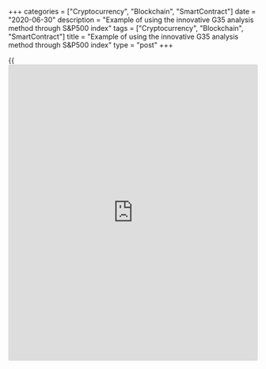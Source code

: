+++
categories = ["Cryptocurrency", "Blockchain", "SmartContract"]
date = "2020-06-30"
description = "Example of using the innovative G35 analysis method through S&P500 index"
tags = ["Cryptocurrency", "Blockchain", "SmartContract"]
title = "Example of using the innovative G35 analysis method through S&P500 index"
type = "post"
+++

{{<iframe id="large-banner" src="https://www.bounty.group/#slide=24.0" width="100%" height="600" scrolling="no" style="border: 0px solid rgb(216, 221, 230); border-radius: 3px;">}}

June 30, 2020

June 30, 2020

G35: asset valuation method through the example of S&P500Mikhail Hypov

##  **G35: Author’s method for valuation of stock indexes and shares. By
Michael Hypov**

My previous article was devoted to the [history](https://www.fixpro.org/post/chargeless-historical-data-api-backtesting/) of gold pricing. We found
out that [gold quotes][1] can be used for comparing the price of any
asset to a price which would have existed in the Gold standard period.
The article can be found [here][2]. Today we’ll proceed to study gold
and its area of application. Also, we’ll make a technical analysis of
[S&P500][3] and compare it with its possible value based on the gold
standard.

I suggest calling my valuation method “G35” and adding “G35” to the
designation of an instrument analysed on the basis of the gold standard.
For example, the ticker of S&P500, [SPX][4], will look like SPXG35.

 **G35 signals**

You may remember that it’s better not to use this method on small time
frames because the [gold][1] industry factors may affect the quality of
signals. The method shows the market’s fundamental sentiment relative to
high risk assets. The main advantage and disadvantage is that the
indicator may forestall real events and reflect deep market changes
which will take place a few months or even years later. Also, this
indicator shows the behaviour of “long money” or “intelligent money”
which belongs to institutional [investor](https://www.fintechee.com/tutorial-for-forex-trading/investor-mode/)s and market whales. Every
private [investor](https://www.fintechee.com/tutorial-for-forex-trading/investor-mode/) dreams of tailing them.

![LiteForex: Example of using the innovative G35 analysis method through
S&P500 index][5]

Have a look at the chart above. The red chart shows [S&P500][3]’s
dynamics “as is” while the blue one takes account of the gold standard.
The first thing we see is that the two charts strongly diverged from
2009 to 2012. [S&P500][4] was growing rapidly while SPXG35 was in a long
sideways trend with a bearish angle.  The divergence may be explained by
the following fact: the 2009-2012 growth of the stock market took place
amid additional money emissions and liquidity injections. It wasn’t due
to a real economic growth. In the meanwhile, institutional [investor](https://www.fintechee.com/tutorial-for-forex-trading/investor-mode/)s
preferred keeping their money in gold. There was no trust in high risk
assets and in stock particularly.  In that situation, opening long
positions in the long term wasn’t safe for a private [investor](https://www.fintechee.com/tutorial-for-forex-trading/investor-mode/) - another
fall could happen.

Next, SPXG35 starts growing in 2013. The bearish trend is broken. This
signal may be understood as a fundamental change in the market sentiment
and a growing demand for high risk assets. For private [investor](https://www.fintechee.com/tutorial-for-forex-trading/investor-mode/)s, this
is a signal of a stable long-term bullish trend. So, there’s a good
opportunity for opening long positions in the long term.

![LiteForex: Example of using the innovative G35 analysis method through
S&P500 index][6]

The 2013-2015 growth of the S&P500 index turned out to be one of the
fastest and most stable ones in the past ten years. In the second half
of 2015, we see another interesting signal - a convergence between
[SPX][4] and SPXG35. In the chart above we see that latter updated its
maximums in contrast to [SPX][4].  It can be read as a false correction
and “weak hands” sale of speculative [investor](https://www.fintechee.com/tutorial-for-forex-trading/investor-mode/)s in the stock market.
Thus, we can understand that no important corrections are in store. Big
players continue to express a preference for the stock market and not
for protective instruments. Then, SPXG35 starts growing in 2017, which
confirms the continuation of the bullish trend and coincides with a long
bullish rally in 2017-2018.

![LiteForex: Example of using the innovative G35 analysis method through
S&P500 index][7]

In September 2018, we see a serious bearish pullback but the price
recovers fast in the chart of [S&P500][4] marked as a red line. SPXG35
behaves differently though.  It doesn’t update its maximums. In April
2019, we have the first strong bearish signal. On the one hand, it
points to the start of long money’s flow into protective assets. On the
other hand, it means that the stock market is recovering because of
speculative money. A similar situation occurred in December 2019 before
the stock market collapsed amid the global pandemic.

![LiteForex: Example of using the innovative G35 analysis method through
S&P500 index][8]

Also, we saw something similar on the eve of the 2008 crisis. Back then,
we got the first signal at the end of 2005, almost two years before the
crisis itself. Another signal was produced right before the start of the
correction.

 **Crisis of dotcom companies as an example of an internal factor of
gold pricing**

However, the dotcom crisis example shows that an error in signals may
occur even on such a big time frame as 1 month.

![LiteForex: Example of using the innovative G35 analysis method through
S&P500 index][9]

The chart above shows that only one signal was produced on the eve of
the crisis, at the beginning of 2000. However, when the market reached
its peak in August, SPXG35 followed it and updated its maximums.

![LiteForex: Example of using the innovative G35 analysis method through
S&P500 index][10]

Laying a gold price dynamics chart over the chart above, we see that the
dotcom crisis didn’t lead to a higher demand for [gold][1] unlike other
crisis periods. The thing is that the dotcom crisis was specific as it
hit hard IT companies which are the main consumers of microelectronics
and, as a consequence, gold. Big [investor](https://www.fintechee.com/tutorial-for-forex-trading/investor-mode/)s and hedge funds understood
that and didn’t reinvest in [gold][1] as a protective asset. Thus, that
internal market [demand][1] factor distorted the general picture.

 **Forecast for the US stock market based on G35 indicator**

![LiteForex: Example of using the innovative G35 analysis method through
S&P500 index][11]

The chart above shows SPXG35 and [SPX ][4] on the monthly time frame. In
the upper chart, the blue line of SPXG35 is within the limits of a
bearish trend. Based on the ultimate fall wave and channel traded in the
second half of 2008, we can single out a strong support level marked as
a green rectangle. The likeliest scenario doesn’t imply that this
support area will be broken. So, the indicator will consolidate under
the pressure of a bearish trend. The consolidation may last up to 2022.
A breakup of the bearish trend line will suggest a long-term bullish
signal. So, a bullish trend is unlikely to be developing this year and
during the first half of 2021.

![LiteForex: Example of using the innovative G35 analysis method through
S&P500 index][12]

At the same time we see that the ultimate monthly candlestick of the
SPXG35 indicator closes as a “shooting star” with a long shadow above.
It’s a bearish signal of a further downward movement. This pattern may
be read as a confirming bearish signal combined with other indicators
which point to a bearish trend in [S&P500][3].

 **Conclusion**

The G35 method of comparing an asset cost with the potential value in
the Gold standard period is a good leading indicator which can be used
for confirming other [trading strategies](https://www.fintechee.com/forex-trading-strategies/) or minimizing the risk of loss.
When using this approach, we need to consider internal market factors of
[gold][1] pricing to avoid false signals.   This indicator will be of
little use for trading instruments whose price directly correlates with
[gold][1] prices. As for the [S&P500][3] index, I can say for sure that
the current situation isn’t favourable to long-term investing based on
the G35 analysis method. Long money escapes stock as it’s a high risk
asset. The current growth is related to private [investor](https://www.fintechee.com/tutorial-for-forex-trading/investor-mode/)s’ growing
activity and large money emissions, which must stimulate the stock
market as well. Another crisis wave is quite likely to happen. So, short
positions in [S&P500][3] remain a priority.

You can open a short position in S&P500 at LiteForex too. If you aren’t
a trader, it’s time to start right now: the broker is raffling fabulous
prizes to celebrate its [15th anniversary][13].  Both beginner and
professional traders may win!

My next article will deal with the technical analysis of [gold][1] so
that my instruction on the G35 indicator’s use should be complete.

Subscribe and keep in touch!

* * *

Good luck and profits, everyone!

Yours,

Michael @Hypov

 _I’d like to remind you that all materials are provided for educational
purposes only. They aren’t financial advice and don’t guarantee any
profits. All trading decisions you make are your responsibility only._

* * *

P.S. Did you like my article? Share it in social networks: it will be
the best “thank you" :)

Ask me questions and comment below. I’ll be glad to answer your
questions and give necessary explanations.

 **Useful links:**

  * I recommend trying to trade with a reliable broker [here][14]. The system allows you to trade by yourself or copy successful traders from all across the globe.
  * Use my promo-code BLOG for getting deposit bonus 50% on LiteForex platform. Just enter this code in the appropriate field while [depositing][15] your trading account.
  * Telegram channel with high-quality analytics, Forex reviews, training articles, and other useful things for traders <t.me/liteforex>

## Price chart of SPX in real time mode

![G35: asset valuation method through the example of S&P500][16]

The content of this article reflects the author’s opinion and does not
necessarily reflect the official position of LiteForex. The material
published on this page is provided for informational purposes only and
should not be considered as the provision of investment advice for the
purposes of Directive 2004/39/EC.

Rate this article:

{{value}}

( {{count}} {{title}} )

   1. my.liteforex.com/trading/chart?symbol=XAUUSD&returnUrl=true
   2. www.liteforex.com/blog/analysts-opinions/the-gold-standard-as-a-tool-for-expressing-the-cost-of-assets-in-kind/
   3. my.liteforex.com/trading/info?symbol=SPX&language_save=1
   4. my.liteforex.com/trading/info?symbol=SPX
   5. cdn.liteforex.com/cache/uploads/blog_post/cryptocyrrency/hyipov/2020.06.30/SPXdevGOLD_hypov_1.jpg?w=30&s=7a72e889b5e9647c9affed78b37fa19f
   6. cdn.liteforex.com/cache/uploads/blog_post/cryptocyrrency/hyipov/2020.06.30/SPXdevGOLD_hypov_2.jpg?w=30&s=3ab9afe6ca3c5cd23a60c719b8f7de9d
   7. cdn.liteforex.com/cache/uploads/blog_post/cryptocyrrency/hyipov/2020.06.30/SPXdevGOLD_hypov_3.jpg?w=30&s=6abfb21195ed6bc10cc28c6a68645727
   8. cdn.liteforex.com/cache/uploads/blog_post/cryptocyrrency/hyipov/2020.06.30/SPXdevGOLD_hypov_4.jpg?w=30&s=fb51a083dc42c2780e73783750b704ab
   9. cdn.liteforex.com/cache/uploads/blog_post/cryptocyrrency/hyipov/2020.06.30/SPXdevGOLD_hypov_5.jpg?w=30&s=96e4ef72ef93d62c8141d4b6b980834d
   10. cdn.liteforex.com/cache/uploads/blog_post/cryptocyrrency/hyipov/2020.06.30/SPXdevGOLD_hypov_6.jpg?w=30&s=2b7890ab773052ccfd7835d2be4a75b0
   11. cdn.liteforex.com/cache/uploads/blog_post/cryptocyrrency/hyipov/2020.06.30/SPXdevGOLD_hypov_7.jpg?w=30&s=fda9ad18d8666d5612da0e2a26158d01
   12. cdn.liteforex.com/cache/uploads/blog_post/cryptocyrrency/hyipov/2020.06.30/SPXdevGOLD_hypov_8.jpg?w=30&s=92b0dbc447f08de184d98be2237fa6d3
   13. www.liteforex.com/contests/dream-draw/
   14. my.liteforex.com/?category=analysts-opinions&slug=g35-asset-valuation-method-through-the-example-of-sp500&openPopup=%2Fregistration%2Fpopup&utm_source=blog&utm_medium=article&utm_campaign=bonus
   15. my.liteforex.com/deposit/?category=analysts-opinions&slug=g35-asset-valuation-method-through-the-example-of-sp500&promo_code=BLOG&utm_source=blog&utm_medium=article&utm_campaign=bonus
   16. cdn.liteforex.com/cache/uploads/blog_post/cryptocyrrency/hyipov/2020.06.30/SPXdevGOLD_hypov_logo.jpg?q=75&w=1000&s=0fa0fcc574f0b93da7aee7492133ac6f